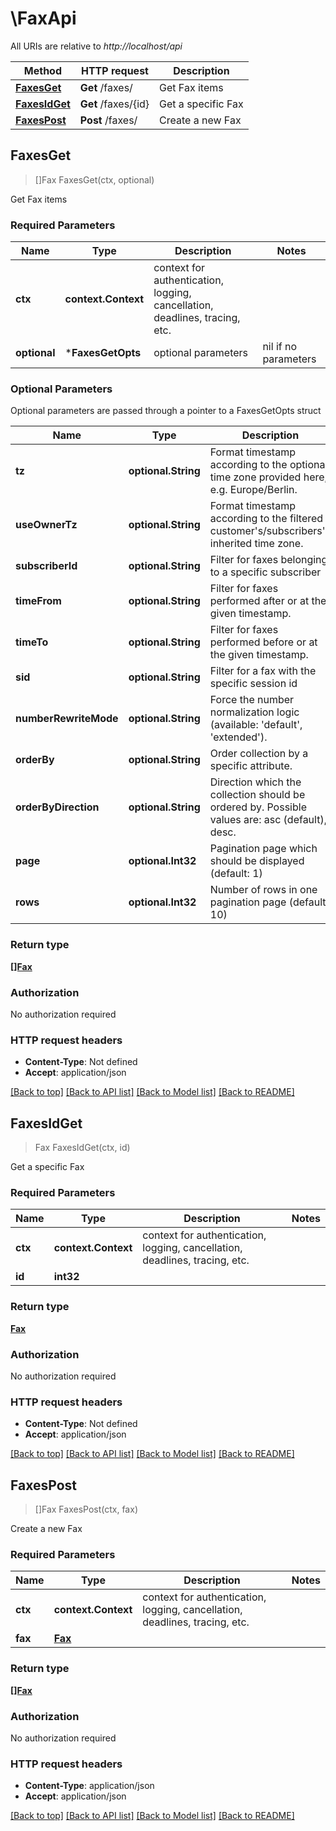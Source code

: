 # \FaxApi

All URIs are relative to *http://localhost/api*

Method | HTTP request | Description
------------- | ------------- | -------------
[**FaxesGet**](FaxApi.md#FaxesGet) | **Get** /faxes/ | Get Fax items
[**FaxesIdGet**](FaxApi.md#FaxesIdGet) | **Get** /faxes/{id} | Get a specific Fax
[**FaxesPost**](FaxApi.md#FaxesPost) | **Post** /faxes/ | Create a new Fax



## FaxesGet

> []Fax FaxesGet(ctx, optional)

Get Fax items

### Required Parameters


Name | Type | Description  | Notes
------------- | ------------- | ------------- | -------------
**ctx** | **context.Context** | context for authentication, logging, cancellation, deadlines, tracing, etc.
 **optional** | ***FaxesGetOpts** | optional parameters | nil if no parameters

### Optional Parameters

Optional parameters are passed through a pointer to a FaxesGetOpts struct


Name | Type | Description  | Notes
------------- | ------------- | ------------- | -------------
 **tz** | **optional.String**| Format timestamp according to the optional time zone provided here, e.g. Europe/Berlin. | 
 **useOwnerTz** | **optional.String**| Format timestamp according to the filtered customer&#39;s/subscribers&#39;s inherited time zone. | 
 **subscriberId** | **optional.String**| Filter for faxes belonging to a specific subscriber | 
 **timeFrom** | **optional.String**| Filter for faxes performed after or at the given timestamp. | 
 **timeTo** | **optional.String**| Filter for faxes performed before or at the given timestamp. | 
 **sid** | **optional.String**| Filter for a fax with the specific session id | 
 **numberRewriteMode** | **optional.String**| Force the number normalization logic (available: &#39;default&#39;, &#39;extended&#39;). | 
 **orderBy** | **optional.String**| Order collection by a specific attribute. | 
 **orderByDirection** | **optional.String**| Direction which the collection should be ordered by. Possible values are: asc (default), desc. | 
 **page** | **optional.Int32**| Pagination page which should be displayed (default: 1) | 
 **rows** | **optional.Int32**| Number of rows in one pagination page (default: 10) | 

### Return type

[**[]Fax**](Fax.md)

### Authorization

No authorization required

### HTTP request headers

- **Content-Type**: Not defined
- **Accept**: application/json

[[Back to top]](#) [[Back to API list]](../README.md#documentation-for-api-endpoints)
[[Back to Model list]](../README.md#documentation-for-models)
[[Back to README]](../README.md)


## FaxesIdGet

> Fax FaxesIdGet(ctx, id)

Get a specific Fax

### Required Parameters


Name | Type | Description  | Notes
------------- | ------------- | ------------- | -------------
**ctx** | **context.Context** | context for authentication, logging, cancellation, deadlines, tracing, etc.
**id** | **int32**|  | 

### Return type

[**Fax**](Fax.md)

### Authorization

No authorization required

### HTTP request headers

- **Content-Type**: Not defined
- **Accept**: application/json

[[Back to top]](#) [[Back to API list]](../README.md#documentation-for-api-endpoints)
[[Back to Model list]](../README.md#documentation-for-models)
[[Back to README]](../README.md)


## FaxesPost

> []Fax FaxesPost(ctx, fax)

Create a new Fax

### Required Parameters


Name | Type | Description  | Notes
------------- | ------------- | ------------- | -------------
**ctx** | **context.Context** | context for authentication, logging, cancellation, deadlines, tracing, etc.
**fax** | [**Fax**](Fax.md)|  | 

### Return type

[**[]Fax**](Fax.md)

### Authorization

No authorization required

### HTTP request headers

- **Content-Type**: application/json
- **Accept**: application/json

[[Back to top]](#) [[Back to API list]](../README.md#documentation-for-api-endpoints)
[[Back to Model list]](../README.md#documentation-for-models)
[[Back to README]](../README.md)

